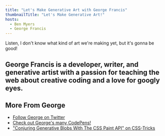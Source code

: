```yaml
---
title: "Let's Make Generative Art with George Francis"
thumbnailTitle: "Let's Make Generative Art!"
hosts:
  - Ben Myers
  - George Francis
---
```


Listen, I don't know what kind of art we're making yet, but it's gonna be good!

George Francis is a developer, writer, and generative artist with a passion for teaching the web about creative coding and a love for googly eyes.
---

## More From George

- [Follow George on Twitter](https://twitter.com/georgedoescode)
- [Check out George's many CodePens!](https://codepen.io/georgedoescode)
- ["Conjuring Generative Blobs With The CSS Paint API" on CSS-Tricks](https://css-tricks.com/conjuring-generative-blobs-with-the-css-paint-api/)